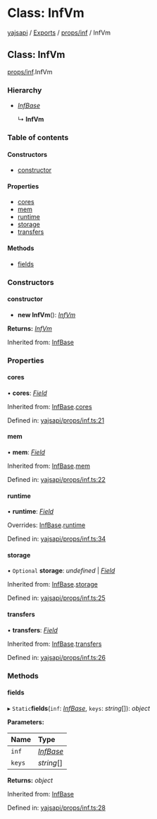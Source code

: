 # Class: InfVm

[yajsapi](../yajsapi.md) / [Exports](../modules/) / [props/inf](../modules/props_inf.md) / InfVm

## Class: InfVm

[props/inf](../modules/props_inf.md).InfVm

### Hierarchy

* [_InfBase_](props_inf.infbase.md)

  ↳ **InfVm**

### Table of contents

#### Constructors

* [constructor](props_inf.infvm.md#constructor)

#### Properties

* [cores](props_inf.infvm.md#cores)
* [mem](props_inf.infvm.md#mem)
* [runtime](props_inf.infvm.md#runtime)
* [storage](props_inf.infvm.md#storage)
* [transfers](props_inf.infvm.md#transfers)

#### Methods

* [fields](props_inf.infvm.md#fields)

### Constructors

#### constructor

+ **new InfVm**\(\): [_InfVm_](props_inf.infvm.md)

**Returns:** [_InfVm_](props_inf.infvm.md)

Inherited from: [InfBase](props_inf.infbase.md)

### Properties

#### cores

• **cores**: [_Field_](props_base.field.md)

Inherited from: [InfBase](props_inf.infbase.md).[cores](props_inf.infbase.md#cores)

Defined in: [yajsapi/props/inf.ts:21](https://github.com/golemfactory/yajsapi/blob/289a25a/yajsapi/props/inf.ts#L21)

#### mem

• **mem**: [_Field_](props_base.field.md)

Inherited from: [InfBase](props_inf.infbase.md).[mem](props_inf.infbase.md#mem)

Defined in: [yajsapi/props/inf.ts:22](https://github.com/golemfactory/yajsapi/blob/289a25a/yajsapi/props/inf.ts#L22)

#### runtime

• **runtime**: [_Field_](props_base.field.md)

Overrides: [InfBase](props_inf.infbase.md).[runtime](props_inf.infbase.md#runtime)

Defined in: [yajsapi/props/inf.ts:34](https://github.com/golemfactory/yajsapi/blob/289a25a/yajsapi/props/inf.ts#L34)

#### storage

• `Optional` **storage**: _undefined_ \| [_Field_](props_base.field.md)

Inherited from: [InfBase](props_inf.infbase.md).[storage](props_inf.infbase.md#storage)

Defined in: [yajsapi/props/inf.ts:25](https://github.com/golemfactory/yajsapi/blob/289a25a/yajsapi/props/inf.ts#L25)

#### transfers

• **transfers**: [_Field_](props_base.field.md)

Inherited from: [InfBase](props_inf.infbase.md).[transfers](props_inf.infbase.md#transfers)

Defined in: [yajsapi/props/inf.ts:26](https://github.com/golemfactory/yajsapi/blob/289a25a/yajsapi/props/inf.ts#L26)

### Methods

#### fields

▸ `Static`**fields**\(`inf`: [_InfBase_](props_inf.infbase.md), `keys`: _string_\[\]\): _object_

**Parameters:**

| Name | Type |
| :--- | :--- |
| `inf` | [_InfBase_](props_inf.infbase.md) |
| `keys` | _string_\[\] |

**Returns:** _object_

Inherited from: [InfBase](props_inf.infbase.md)

Defined in: [yajsapi/props/inf.ts:28](https://github.com/golemfactory/yajsapi/blob/289a25a/yajsapi/props/inf.ts#L28)

